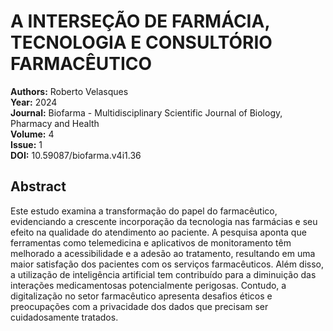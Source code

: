# A INTERSEÇÃO DE FARMÁCIA, TECNOLOGIA E CONSULTÓRIO FARMACÊUTICO

**Authors:** Roberto Velasques  
**Year:** 2024  
**Journal:** Biofarma - Multidisciplinary Scientific Journal of Biology, Pharmacy and Health  
**Volume:** 4  
**Issue:** 1  
**DOI:** 10.59087/biofarma.v4i1.36  

## Abstract
Este estudo examina a transformação do papel do farmacêutico, evidenciando a crescente incorporação da tecnologia nas farmácias e seu efeito na qualidade do atendimento ao paciente. A pesquisa aponta que ferramentas como telemedicina e aplicativos de monitoramento têm melhorado a acessibilidade e a adesão ao tratamento, resultando em uma maior satisfação dos pacientes com os serviços farmacêuticos. Além disso, a utilização de inteligência artificial tem contribuído para a diminuição das interações medicamentosas potencialmente perigosas. Contudo, a digitalização no setor farmacêutico apresenta desafios éticos e preocupações com a privacidade dos dados que precisam ser cuidadosamente tratados.

